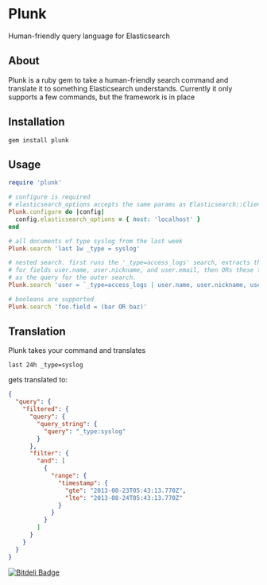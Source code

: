 Plunk
=====

Human-friendly query language for Elasticsearch

## About

Plunk is a ruby gem to take a human-friendly search command and translate it
to something Elasticsearch understands. Currently it only supports a few
commands, but the framework is in place

## Installation
```
gem install plunk
```

## Usage
```ruby
require 'plunk'

# configure is required
# elasticsearch_options accepts the same params as Elasticsearch::Client
Plunk.configure do |config|
  config.elasticsearch_options = { host: 'localhost' }
end

# all documents of type syslog from the last week
Plunk.search 'last 1w _type = syslog'

# nested search. first runs the '_type=access_logs' search, extracts the values
# for fields user.name, user.nickname, and user.email, then ORs these together
# as the query for the outer search.
Plunk.search 'user = `_type=access_logs | user.name, user.nickname, user.email`'

# booleans are supported
Plunk.search 'foo.field = (bar OR baz)'
```


## Translation

Plunk takes your command and translates

```last 24h _type=syslog```

gets translated to:

```json
{
  "query": {
    "filtered": {
      "query": {
        "query_string": {
          "query": "_type:syslog"
        }
      },
      "filter": {
        "and": [
          {
            "range": {
              "timestamp": {
                "gte": "2013-08-23T05:43:13.770Z",
                "lte": "2013-08-24T05:43:13.770Z"
              }
            }
          }
        ]
      }
    }
  }
}
```

[![Bitdeli Badge](https://d2weczhvl823v0.cloudfront.net/elbii/plunk/trend.png)](https://bitdeli.com/free "Bitdeli Badge")
